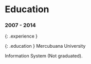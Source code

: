 # Education

### 2007 - 2014
{: .experience }

{: .education }
Mercubuana University

Information System (Not graduated).

